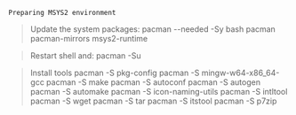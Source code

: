 ```
Preparing MSYS2 environment
```
>Update the system packages:
	pacman --needed -Sy bash pacman pacman-mirrors msys2-runtime

>Restart shell and:
	pacman -Su
	
>Install tools
	pacman -S pkg-config
	pacman -S mingw-w64-x86_64-gcc
	pacman -S make
	pacman -S autoconf
	pacman -S autogen
	pacman -S automake
	pacman -S icon-naming-utils
	pacman -S intltool
	pacman -S wget
	pacman -S tar
	pacman -S itstool
	pacman -S p7zip
	